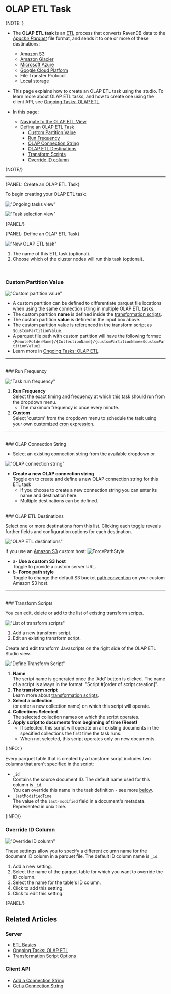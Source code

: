 ﻿# OLAP ETL Task

{NOTE: }

* The **OLAP ETL task** is an [ETL](../../../../server/ongoing-tasks/etl/basics) process that converts RavenDB data to the 
[_Apache Parquet_](https://parquet.apache.org/documentation/latest/) file format, and sends 
it to one or more of these destinations:  
  * [Amazon S3](https://aws.amazon.com/s3/)
  * [Amazon Glacier](https://aws.amazon.com/glacier/)
  * [Microsoft Azure](https://azure.microsoft.com/)
  * [Google Cloud Platform](https://cloud.google.com/)
  * File Transfer Protocol
  * Local storage

* This page explains how to create an OLAP ETL task using the studio. To 
learn more about OLAP ETL tasks, and how to create one using the client API, 
see [Ongoing Tasks: OLAP ETL](../../../../server/ongoing-tasks/etl/olap).

* In this page:  
  * [Navigate to the OLAP ETL View](../../../../studio/database/tasks/ongoing-tasks/olap-etl-task#navigate-to-the-olap-etl-view)
  * [Define an OLAP ETL Task](../../../../studio/database/tasks/ongoing-tasks/olap-etl-task#define-an-olap-etl-task)
      * [Custom Partition Value](../../../../studio/database/tasks/ongoing-tasks/olap-etl-task#custom-partition-value)
      * [Run Frequency](../../../../studio/database/tasks/ongoing-tasks/olap-etl-task#run-frequency)
      * [OLAP Connection String](../../../../studio/database/tasks/ongoing-tasks/olap-etl-task#olap-connection-string)
      * [OLAP ETL Destinations](../../../../studio/database/tasks/ongoing-tasks/olap-etl-task#olap-etl-destinations)
      * [Transform Scripts](../../../../studio/database/tasks/ongoing-tasks/olap-etl-task#transform-scripts)
      * [Override ID column](../../../../studio/database/tasks/ongoing-tasks/olap-etl-task#override-id-column)

{NOTE/}

---

{PANEL: Create an OLAP ETL Task}

To begin creating your OLAP ETL task:  

!["Ongoing tasks view"](images/ongoing-tasks-view.png "Ongoing tasks view")

!["Task selection view"](images/olap-etl-task-selection-view.png "Task selection view")

{PANEL/}

{PANEL: Define an OLAP ETL Task}

!["New OLAP ETL task"](images/olap-etl-5.png "New OLAP ETL task view")


1. The name of this ETL task (optional).  
2. Choose which of the cluster nodes will run this task (optional).  

<br/>

### Custom Partition Value

!["Custom partition value"](images/olap-etl-2.png "Custom partition value")

* A custom partition can be defined to differentiate parquet file locations when 
using the same connection string in multiple OLAP ETL tasks.  
* The custom partition **name** is defined inside the [transformation scripts](../../../../studio/database/tasks/ongoing-tasks/olap-etl-task#transform-scripts).  
* The custom partition **value** is defined in the input box above.  
* The custom partition value is referenced in the transform script as 
`$customPartitionValue`.  
* A parquet file path with custom partition will have the following format:  
  `{RemoteFolderName}/{CollectionName}/{customPartitionName=$customPartitionValue}`  
* Learn more in [Ongoing Tasks: OLAP ETL](../../../../server/ongoing-tasks/etl/olap#the-custom-partition-value).  

---

<br/>
### Run Frequency

!["Task run frequency"](images/olap-etl-3.png "Task run frequency")

1. **Run Frequency**  
   Select the exact timing and frequency at which this task should run from the dropdown menu.  
    * The maximum frequency is once every minute.  
2. **Custom**  
   Select 'custom' from the dropdown menu to schedule the task using your own customized 
[cron expression](https://docs.oracle.com/cd/E12058_01/doc/doc.1014/e12030/cron_expressions.htm).  

---

<br/>
### OLAP Connection String

* Select an existing connection string from the available dropdown or 

!["OLAP connection string"](images/olap-etl-4.png "OLAP connection string")

* **Create a new OLAP connection string**  
  Toggle on to create and define a new OLAP connection string for this ETL task  
  * If you choose to create a new connection string you can enter its name and destination here.  
  * Multiple destinations can be defined.  

<br/>
### OLAP ETL Destinations

Select one or more destinations from this list. Clicking each toggle reveals further 
fields and configuration options for each destination.  

!["OLAP ETL destinations"](images/olap-etl-7.png "OLAP ETL destinations")

  If you use an [Amazon S3](https://aws.amazon.com/s3/) custom host:
  ![ForcePathStyle](images/studio-force-path-style.png "ForcePathStyle")

   * a- **Use a custom S3 host**  
     Toggle to provide a custom server URL.  
   * b- **Force path style**  
     Toggle to change the default S3 bucket [path convention](https://aws.amazon.com/blogs/aws/amazon-s3-path-deprecation-plan-the-rest-of-the-story/) on your custom Amazon S3 host.  


---

<br/>
### Transform Scripts

You can edit, delete or add to the list of existing transform scripts.

!["List of transform scripts"](images/olap-etl-8.png "List of transform scripts")

1. Add a new transform script.  
2. Edit an existing transform script.  

Create and edit transform Javascripts on the right side of the OLAP ETL Studio view.

!["Define Transform Script"](images/olap-etl-9.png "Define Transform Script")



1. **Name**  
   The script name is generated once the 'Add' button is clicked. The name of a script 
   is always in the format: "Script #[order of script creation]".  
2. **The transform script**  
   Learn more about [transformation scripts](../../../../server/ongoing-tasks/etl/raven#transformation-script-options).  
3. **Select a collection**  
   (or enter a new collection name) on which this script will operate.  
4. **Collections Selected**  
   The selected collection names on which the script operates.  
5. **Apply script to documents from beginning of time (Reset)**  
   * If selected, this script will operate on all existing documents in the 
   specified collections the first time the task runs.  
   * When not selected, this script operates only on new documents.  



{INFO: }

Every parquet table that is created by a transform script includes two columns that 
aren't specified in the script:  

* `_id`  
  Contains the source document ID. The default name used for this column is `_id`.  
  You can override this name in the task definition - see more 
  [below](../../../../studio/database/tasks/ongoing-tasks/olap-etl-task#override-id-column).  
* `_lastModifiedTime`  
  The value of the `last-modified` field in a document's metadata. Represented in unix time.  

{INFO/}
<br/>
### Override ID Column

!["Override ID column"](images/olap-etl-8.png "Override ID column")

These settings allow you to specify a different column name for the document ID column 
in a parquet file. The default ID column name is `_id`.  


1. Add a new setting.  
2. Select the name of the parquet table for which you want to override the ID column.  
3. Select the name for the table's ID column.  
4. Click to add this setting.  
5. Click to edit this setting.  


{PANEL/}

## Related Articles

### Server

- [ETL Basics](../../../../server/ongoing-tasks/etl/raven)  
- [Ongoing Tasks: OLAP ETL](../../../../server/ongoing-tasks/etl/olap)  
- [Transformation Script Options](../../../../server/ongoing-tasks/etl/raven#transformation-script-options)

### Client API

- [Add a Connection String](../../../../client-api/operations/maintenance/connection-strings/add-connection-string)  
- [Get a Connection String](../../../../client-api/operations/maintenance/connection-strings/get-connection-string)  
